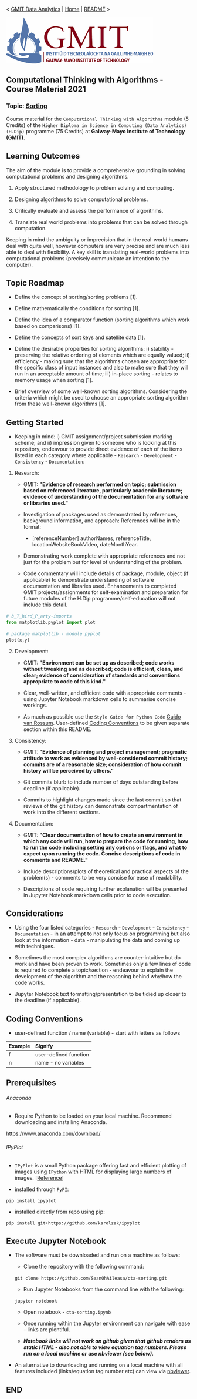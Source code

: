 < [GMIT Data Analytics](https://web.archive.org/web/20201029063153/https://www.gmit.ie/computer-science-and-applied-physics/higher-diploma-science-computing-data-analytics-ict) | [Home](https://github.com/SeanOhAileasa) | [README](https://github.com/SeanOhAileasa/cta-sorting/blob/main/README.md) >

[![GMIT](https://github.com/SeanOhAileasa/SeanOhAileasa/blob/master/rc/gmit.png?raw=true)](https://web.archive.org/web/20201029063153/https://www.gmit.ie/computer-science-and-applied-physics/higher-diploma-science-computing-data-analytics-ict)

## Computational Thinking with Algorithms - Course Material 2021
### Topic: [Sorting](https://nbviewer.jupyter.org/github/SeanOhAileasa/cta-sorting/blob/main/cta-sorting.ipynb)

Course material for the ``Computational Thinking with Algorithms`` module (5 Credits) of the ``Higher Diploma in Science in Computing (Data Analytics) (H.Dip)`` programme (75 Credits) at **Galway-Mayo Institute of Technology (GMIT)**.

## Learning Outcomes

The aim of the module is to provide a comprehensive grounding in solving computational problems and designing algorithms.

1. Apply structured methodology to problem solving and computing.

2. Designing algorithms to solve computational problems.

3. Critically evaluate and assess the performance of algorithms.

4. Translate real world problems into problems that can be solved through computation.

Keeping in mind the ambiguity or imprecision that in the real-world humans deal with quite well, however computers are very precise and are much less able to deal with flexibility. A key skill is translating real-world problems into computational problems (precisely communicate an intention to the computer).

## Topic Roadmap

- Define the concept of sorting/sorting problems [1].

- Define mathematically the conditions for sorting [1].

- Define the idea of a comparator function (sorting algorithms which work based on comparisons) [1].

- Define the concepts of sort keys and satellite data [1].

- Define the desirable properties for sorting algorithms: i) stability - preserving the relative ordering of elements which are equally valued; ii) efficiency - making sure that the algorithms chosen are appropriate for the specific class of input instances and also to make sure that they will run in an acceptable amount of time; iii) in-place sorting - relates to memory usage when sorting [1].

- Brief overview of some well-known sorting algorithms. Considering the criteria which might be used to choose an appropriate sorting algorithm from these well-known algorithms [1].

## Getting Started
- Keeping in mind: i) GMIT assignment/project submission marking scheme; and ii) impression given to someone who is looking at this repository, endeavour to provide direct evidence of each of the items listed in each category where applicable - ``Research`` - ``Development`` - ``Consistency`` - ``Documentation``:

1. Research:

	- GMIT: **"Evidence of research performed on topic; submission based on referenced literature, particularly academic literature; evidence of understanding of the documentation for any software or libraries used."**

	- Investigation of packages used as demonstrated by references, background information, and approach: References will be in the format:

		- [referenceNumber] authorNames, referenceTitle, locationWebsiteBookVideo, dateMonthYear.

	- Demonstrating work complete with appropriate references and not just for the problem but for level of understanding of the problem.

	- Code commentary will include details of package, module, object (if applicable) to demonstrate understanding of software documentation and libraries used. Enhancements to completed GMIT projects/assignments for self-examination and preparation for future modules of the H.Dip programme/self-education will not include this detail.

```python
# b_T_hird_P_arty-imports
from matplotlib.pyplot import plot
```
```python
# package matplotlib - module pyplot
plot(x,y)
```

2. Development:

	- GMIT: **"Environment can be set up as described; code works without tweaking and as described; code is efficient, clean, and clear; evidence of consideration of standards and conventions appropriate to code of this kind."**

	- Clear, well-written, and efficient code with appropriate comments - using Jupyter Notebook markdown cells to summarise concise workings. 

	- As much as possible use the ``Style Guide for Python Code`` [Guido van Rossum](https://web.archive.org/web/20201029095211/https://www.python.org/dev/peps/pep-0008/). User-defined [Coding Conventions](#coding-conventsions) to be given separate section within this README.

3. Consistency:

	- GMIT: **"Evidence of planning and project management; pragmatic attitude to work as evidenced by well-considered commit history; commits are of a reasonable size; consideration of how commit history will be perceived by others."**

	- Git commits blurb to include number of days outstanding before deadline (if applicable).

	- Commits to highlight changes made since the last commit so that reviews of the git history can demonstrate compartmentation of work into the different sections.   

4. Documentation:

	- GMIT: **"Clear documentation of how to create an environment in which any code will run, how to prepare the code for running, how to run the code including setting any options or flags, and what to expect upon running the code. Concise descriptions of code in comments and README."**

	- Include descriptions/plots of theoretical and practical aspects of the problem(s) - comments to be very concise for ease of readability. 

	- Descriptions of code requiring further explanation will be presented in Jupyter Notebook markdown cells prior to code execution.   

## Considerations

- Using the four listed categories - ``Research`` - ``Development`` - ``Consistency`` - ``Documentation`` - in an attempt to not only focus on programming but also look at the information - data - manipulating the data and coming up with techniques.

- Sometimes the most complex algorithms are counter-intuitive but do work and have been proven to work. Sometimes only a few lines of code is required to complete a topic/section - endeavour to explain the development of the algorithm and the reasoning behind why/how the code works.

- Jupyter Notebook text formatting/presentation to be tidied up closer to the deadline (if applicable).

## Coding Conventions

- user-defined function / name (variable) - start with letters as follows

| Example       | Signify 		          |
| :------------ |:------------------------|
|	f        	|	user-defined function |
|	n        	|	name - no variables   |

## Prerequisites

###### Anaconda

- Require Python to be loaded on your local machine. Recommend downloading and installing Anaconda.

https://www.anaconda.com/download/

###### IPyPlot

- ``IPyPlot`` is a small Python package offering fast and efficient plotting of images using ``IPython`` with HTML for displaying large numbers of images. [[Reference](http://web.archive.org/web/20201103205220/https://github.com/karolzak/ipyplot)]

- installed through ``PyPI``:

```
pip install ipyplot
```

- installed directly from repo using pip:

```
pip install git+https://github.com/karolzak/ipyplot
```

## Execute Jupyter Notebook

- The software must be downloaded and run on a machine as follows:

	- Clone the repository with the following command:

	``git clone https://github.com/SeanOhAileasa/cta-sorting.git``

    - Run Jupyter Notebooks from the command line with the following:

	``jupyter notebook``

    - Open notebook - ``cta-sorting.ipynb``

    - Once running within the Jupyter environment can navigate with ease - links are plentiful.

	- ***Notebook links will not work on github given that github renders as static HTML - also not able to view equation tag numbers. Please run on a local machine or use nbviewer (see below).***

- An alternative to downloading and running on a local machine with all features included (links/equation tag number etc) can view via [nbviewer](https://nbviewer.jupyter.org/github/SeanOhAileasa/cta-sorting/blob/main/cta-sorting.ipynb).

## END